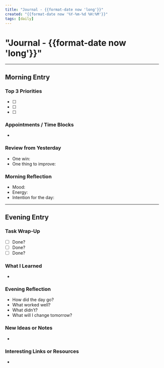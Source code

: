 ```yaml
---
title: "Journal - {{format-date now 'long'}}"
created: "{{format-date now '%Y-%m-%d %H:%M'}}"
tags: [daily]
---
```


# "Journal - {{format-date now 'long'}}"

---

## Morning Entry

### Top 3 Priorities

- [ ]
- [ ]
- [ ]

### Appointments / Time Blocks

-

### Review from Yesterday

- One win:
- One thing to improve:

### Morning Reflection

- Mood:
- Energy:
- Intention for the day:

---

## Evening Entry

### Task Wrap-Up

- [ ] Done?
- [ ] Done?
- [ ] Done?

### What I Learned

-

### Evening Reflection

- How did the day go?
- What worked well?
- What didn’t?
- What will I change tomorrow?

### New Ideas or Notes

-

### Interesting Links or Resources

-
